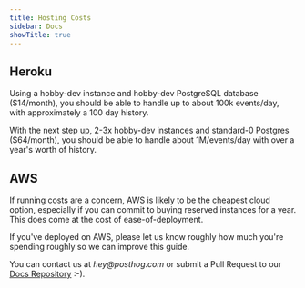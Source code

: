 ```yaml
---
title: Hosting Costs
sidebar: Docs
showTitle: true
---
```


## Heroku

Using a hobby-dev instance and hobby-dev PostgreSQL database ($14/month), you should be able to handle up to about 100k events/day, with approximately a 100 day history.

With the next step up, 2-3x hobby-dev instances and standard-0 Postgres ($64/month), you should be able to handle about 1M/events/day with over a year's worth of history.

## AWS

If running costs are a concern, AWS is likely to be the cheapest cloud option, especially if you can commit to buying reserved instances for a year. This does come at the cost of ease-of-deployment.

If you've deployed on AWS, please let us know roughly how much you're spending roughly so we can improve this guide. 


You can contact us at _hey@posthog.com_ or submit a Pull Request to our [Docs Repository](https://github.com/PostHog/posthog.com) :-).